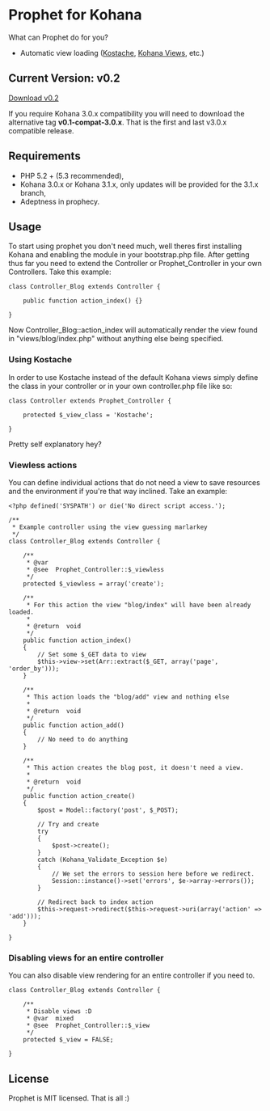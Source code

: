 # Prophet for Kohana

What can Prophet do for you?

*   Automatic view loading ([Kostache][], [Kohana Views][], etc.)

[Kostache]: https://github.com/zombor/KOstache
[Kohana Views]: http://kohanaframework.org/guide/kohana/mvc/views
[Errorist]: https://github.com/ThePixelDeveloper/kohana-bits-and-bobs/tree/master/modules/errorist

## Current Version: v0.2

[Download v0.2](https://github.com/DrPheltRight/Prophet/tree/v0.2)

If you require Kohana 3.0.x compatibility you will need to
download the alternative tag **v0.1-compat-3.0.x**. That is the
first and last v3.0.x compatible release.

## Requirements

*   PHP 5.2 + (5.3 recommended),
*   Kohana 3.0.x or Kohana 3.1.x, only updates will be provided
    for the 3.1.x branch,
*   Adeptness in prophecy.

## Usage

To start using prophet you don't need much, well theres first
installing Kohana and enabling the module in your bootstrap.php 
file. After getting thus far you need to extend the 
Controller or Prophet_Controller in your own Controllers. Take 
this example:

    class Controller_Blog extends Controller {
        
        public function action_index() {}
        
    }

Now Controller_Blog::action_index will automatically render the
view found in "views/blog/index.php" without anything else being
specified.

### Using Kostache

In order to use Kostache instead of the default Kohana views
simply define the class in your controller or in your own
controller.php file like so:

    class Controller extends Prophet_Controller {
        
        protected $_view_class = 'Kostache';
        
    }
    
Pretty self explanatory hey?

### Viewless actions

You can define individual actions that do not need a view to
save resources and the environment if you're that way
inclined. Take an example:

    <?php defined('SYSPATH') or die('No direct script access.');

    /**
     * Example controller using the view guessing marlarkey
     */
    class Controller_Blog extends Controller {

        /**
         * @var
         * @see  Prophet_Controller::$_viewless
         */
        protected $_viewless = array('create');

        /**
         * For this action the view "blog/index" will have been already loaded.
         *
         * @return  void
         */
        public function action_index()
        {
            // Set some $_GET data to view
            $this->view->set(Arr::extract($_GET, array('page', 'order_by')));
        }

        /**
         * This action loads the "blog/add" view and nothing else
         *
         * @return  void
         */
        public function action_add()
        {
            // No need to do anything
        }

        /**
         * This action creates the blog post, it doesn't need a view.
         *
         * @return  void
         */
        public function action_create()
        {
            $post = Model::factory('post', $_POST);

            // Try and create
            try
            {
                $post->create();
            }
            catch (Kohana_Validate_Exception $e)
            {
                // We set the errors to session here before we redirect.
                Session::instance()->set('errors', $e->array->errors());
            }

            // Redirect back to index action
            $this->request->redirect($this->request->uri(array('action' => 'add')));
        }

    }
    
### Disabling views for an entire controller

You can also disable view rendering for an entire controller if
you need to.

    class Controller_Blog extends Controller {
    
        /**
         * Disable views :D
         * @var  mixed
         * @see  Prophet_Controller::$_view
         */
        protected $_view = FALSE;
    
    }

## License

Prophet is MIT licensed. That is all :)